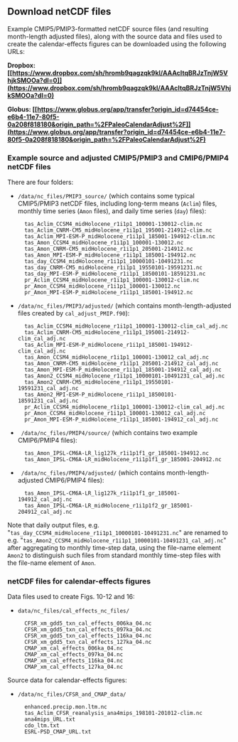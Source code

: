 ## Download netCDF files ##

Example CMIP5/PMIP3-formatted netCDF source files (and resulting month-length adjusted files), along with the source data and files used to create the calendar-effects figures can be downloaded using the following URLs:

**Dropbox:  [[https://www.dropbox.com/sh/hromb9qagzqk9kl/AAAcItqBRJzTnjW5VhjkSMOOa?dl=0]](https://www.dropbox.com/sh/hromb9qagzqk9kl/AAAcItqBRJzTnjW5VhjkSMOOa?dl=0)**

**Globus:  [[https://www.globus.org/app/transfer?origin_id=d74454ce-e6b4-11e7-80f5-0a208f818180&origin_path=%2FPaleoCalendarAdjust%2F]](https://www.globus.org/app/transfer?origin_id=d74454ce-e6b4-11e7-80f5-0a208f818180&origin_path=%2FPaleoCalendarAdjust%2F)**

### Example source and adjusted CMIP5/PMIP3 and CMIP6/PMIP4 netCDF files

There are four folders:  

- `/data/nc_files/PMIP3_source/` (which contains some typical CMIP5/PMIP3 netCDF files, including long-term means (`Aclim`) files, monthly time series (`Amon` files), and daily time series (`day`) files):
	
		tas_Aclim_CCSM4_midHolocene_r1i1p1_100001-130012-clim.nc 
		tas_Aclim_CNRM-CM5_midHolocene_r1i1p1_195001-214912-clim.nc 
		tas_Aclim_MPI-ESM-P_midHolocene_r1i1p1_185001-194912-clim.nc
		tas_Amon_CCSM4_midHolocene_r1i1p1_100001-130012.nc
		tas_Amon_CNRM-CM5_midHolocene_r1i1p1_205001-214912.nc
		tas_Amon_MPI-ESM-P_midHolocene_r1i1p1_185001-194912.nc
		tas_day_CCSM4_midHolocene_r1i1p1_10000101-10491231.nc
		tas_day_CNRM-CM5_midHolocene_r1i1p1_19550101-19591231.nc 
		tas_day_MPI-ESM-P_midHolocene_r1i1p1_18500101-18591231.nc 
		pr_Aclim_CCSM4_midHolocene_r1i1p1_100001-130012-clim.nc 
		pr_Amon_CCSM4_midHolocene_r1i1p1_100001-130012.nc
		pr_Amon_MPI-ESM-P_midHolocene_r1i1p1_185001-194912.nc 

- `/data/nc_files/PMIP3/adjusted/` (which contains month-length-adjusted files created by `cal_adjust_PMIP.f90`):

		tas_Aclim_CCSM4_midHolocene_r1i1p1_100001-130012-clim_cal_adj.nc
		tas_Aclim_CNRM-CM5_midHolocene_r1i1p1_195001-214912-clim_cal_adj.nc
		tas_Aclim_MPI-ESM-P_midHolocene_r1i1p1_185001-194912-clim_cal_adj.nc
		tas_Amon_CCSM4_midHolocene_r1i1p1_100001-130012_cal_adj.nc
		tas_Amon_CNRM-CM5_midHolocene_r1i1p1_205001-214912_cal_adj.nc
		tas_Amon_MPI-ESM-P_midHolocene_r1i1p1_185001-194912_cal_adj.nc
		tas_Amon2_CCSM4_midHolocene_r1i1p1_10000101-10491231_cal_adj.nc
		tas_Amon2_CNRM-CM5_midHolocene_r1i1p1_19550101-19591231_cal_adj.nc
		tas_Amon2_MPI-ESM-P_midHolocene_r1i1p1_18500101-18591231_cal_adj.nc
		pr_Aclim_CCSM4_midHolocene_r1i1p1_100001-130012-clim_cal_adj.nc
		pr_Amon_CCSM4_midHolocene_r1i1p1_100001-130012_cal_adj.nc
		pr_Amon_MPI-ESM-P_midHolocene_r1i1p1_185001-194912_cal_adj.nc

- ` /data/nc_files/PMIP4/source/` (which contains two example CMIP6/PMIP4 files):

		tas_Amon_IPSL-CM6A-LR_lig127k_r1i1p1f1_gr_185001-194912.nc
		tas_Amon_IPSL-CM6A-LR_midHolocene_r1i1p1f1_gr_185001-204912.nc	

- ` /data/nc_files/PMIP4/adjusted/` (which contains month-length-adjusted CMIP6/PMIP4 files):

		tas_Amon_IPSL-CM6A-LR_lig127k_r1i1p1f1_gr_185001-194912_cal_adj.nc
		tas_Amon_IPSL-CM6A-LR_midHolocene_r1i1p1f2_gr_185001-204912_cal_adj.nc

Note that daily output files, e.g. "`tas_day_CCSM4_midHolocene_r1i1p1_10000101-10491231.nc`" are renamed to e.g. "`tas_Amon2_CCSM4_midHolocene_r1i1p1_10000101-10491231_cal_adj.nc`" after aggregating to monthly time-step data, using the file-name element `Amon2` to distinguish such files from standard monthly time-step files with the file-name element of `Amon`.

### netCDF files for calendar-effects figures ###

Data files used to create Figs. 10-12 and 16:

- `data/nc_files/cal_effects_nc_files/`

		CFSR_xm_gdd5_txn_cal_effects_006ka_04.nc
		CFSR_xm_gdd5_txn_cal_effects_097ka_04.nc
		CFSR_xm_gdd5_txn_cal_effects_116ka_04.nc
		CFSR_xm_gdd5_txn_cal_effects_127ka_04.nc
		CMAP_xm_cal_effects_006ka_04.nc
		CMAP_xm_cal_effects_097ka_04.nc
		CMAP_xm_cal_effects_116ka_04.nc
		CMAP_xm_cal_effects_127ka_04.nc

Source data for calendar-effects figures:

- `/data/nc_files/CFSR_and_CMAP_data/`
	
		enhanced.precip.mon.ltm.nc
		tas_Aclim_CFSR_reanalysis_ana4mips_198101-201012-clim.nc
		ana4mips_URL.txt
		cdo_ltm.txt
		ESRL-PSD_CMAP_URL.txt